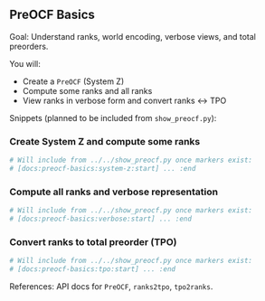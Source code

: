 ## PreOCF Basics

Goal: Understand ranks, world encoding, verbose views, and total preorders.

You will:
- Create a `PreOCF` (System Z)
- Compute some ranks and all ranks
- View ranks in verbose form and convert ranks ↔ TPO

Snippets (planned to be included from `show_preocf.py`):

### Create System Z and compute some ranks
```python
# Will include from ../../show_preocf.py once markers exist:
# [docs:preocf-basics:system-z:start] ... :end
```

### Compute all ranks and verbose representation
```python
# Will include from ../../show_preocf.py once markers exist:
# [docs:preocf-basics:verbose:start] ... :end
```

### Convert ranks to total preorder (TPO)
```python
# Will include from ../../show_preocf.py once markers exist:
# [docs:preocf-basics:tpo:start] ... :end
```

References: API docs for `PreOCF`, `ranks2tpo`, `tpo2ranks`.
